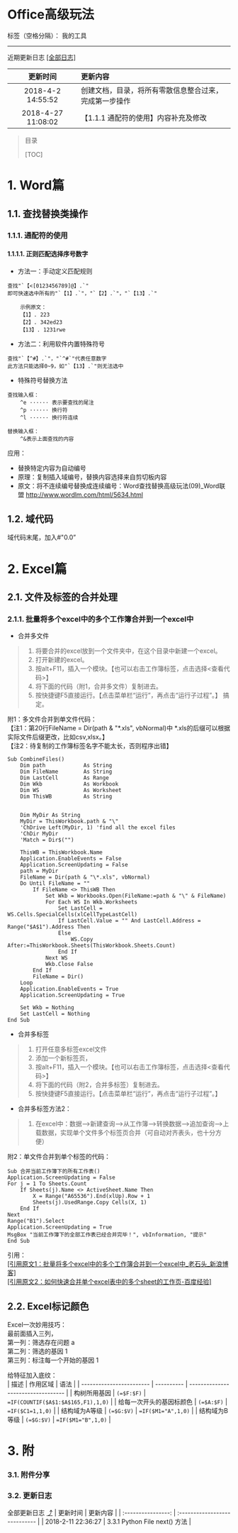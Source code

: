 <h1>Office高级玩法</h1>

标签（空格分隔）： 我的工具

---

<span id="top"></span>
近期更新日志 [[全部日志]](#jump)

|      更新时间      | 更新内容                                               |
| :----------------: | :----------------------------------------------------- |
| 2018-4-2 14:55:52  | 创建文档，目录，将所有零散信息整合过来，完成第一步操作 |
| 2018-4-27 11:08:02 | 【1.1.1 通配符的使用】内容补充及修改                   |
> 目录
> 
> [TOC]

# 1. Word篇

## 1.1. 查找替换类操作
### 1.1.1. 通配符的使用

#### 1.1.1.1. 正则匹配选择序号数字
- 方法一：手动定义匹配规则
```
查找"`【<[0123456789]@】.`"
即可快速选中所有的"`【1】.`"，"`【2】.`"，"`【13】.`"

    示例原文：
    【1】. 223
    【2】. 342ed23
    【13】. 1231rwe
```

- 方法二：利用软件内置特殊符号
```
查找"`【^#】.`"，"`^#`"代表任意数字
此方法只能选择0~9，如"`【13】.`"则无法选中
```

- 特殊符号替换方法
```
查找输入框：
    ^e ······ 表示要查找的尾注
    ^p ······ 换行符
    ^l ······ 换行符连续

替换输入框：
    ^&表示上面查找的内容
```
应用：
- 替换特定内容为自动编号
 - 原理：复制插入域编号，替换内容选择来自剪切板内容 
 - 原文：将不连续编号替换成连续编号：Word查找替换高级玩法(09)_Word联盟
http://www.wordlm.com/html/5634.html

## 1.2. 域代码
域代码末尾，加入\#"0.0”


# 2. Excel篇
## 2.1. 文件及标签的合并处理
### 2.1.1. 批量将多个excel中的多个工作簿合并到一个excel中

- 合并多文件
> 1. 将要合并的excel放到一个文件夹中，在这个目录中新建一个excel。
> 2. 打开新建的excel。
> 3. 按alt+F11，插入一个模块。【也可以右击工作簿标签，点击选择<查看代码>】
> 4. 将下面的代码（附1，合并多文件）复制进去。
> 5. 按快捷键F5直接运行。【点击菜单栏“运行”，再点击“运行子过程”。】
> 搞定。

附1：多文件合并到单文件代码：  
【注1：第20行FileName = Dir(path & "\*.xls", vbNormal)中 \*.xls的后缀可以根据实际文件后缀更改，比如csv,xlsx。】  
【注2：待复制的工作簿标签名字不能太长，否则程序出错】  

```
Sub CombineFiles()
    Dim path            As String
    Dim FileName        As String
    Dim LastCell        As Range
    Dim Wkb             As Workbook
    Dim WS              As Worksheet
    Dim ThisWB          As String
    
    
    Dim MyDir As String
    MyDir = ThisWorkbook.path & "\"
    'ChDrive Left(MyDir, 1) 'find all the excel files
    'ChDir MyDir
    'Match = Dir$("")
    
    ThisWB = ThisWorkbook.Name
    Application.EnableEvents = False
    Application.ScreenUpdating = False
    path = MyDir
    FileName = Dir(path & "\*.xls", vbNormal)
    Do Until FileName = ""
        If FileName <> ThisWB Then
            Set Wkb = Workbooks.Open(FileName:=path & "\" & FileName)
            For Each WS In Wkb.Worksheets
                Set LastCell = WS.Cells.SpecialCells(xlCellTypeLastCell)
                If LastCell.Value = "" And LastCell.Address = Range("$A$1").Address Then
                Else
                    WS.Copy After:=ThisWorkbook.Sheets(ThisWorkbook.Sheets.Count)
                End If
            Next WS
            Wkb.Close False
        End If
        FileName = Dir()
    Loop
    Application.EnableEvents = True
    Application.ScreenUpdating = True
    
    Set Wkb = Nothing
    Set LastCell = Nothing
End Sub
```

- 合并多标签
> 1. 打开任意多标签excel文件
> 2. 添加一个新标签页，
> 3. 按alt+F11，插入一个模块。【也可以右击工作簿标签，点击选择<查看代码>】
> 4. 将下面的代码（附2，合并多标签）复制进去。
> 5. 按快捷键F5直接运行。【点击菜单栏“运行”，再点击“运行子过程”。】
- 合并多标签方法2：
> 1. 在excel中：数据-->新建查询-->从工作簿-->转换数据-->追加查询-->上载数据，实现单个文件多个标签页合并（可自动对齐表头，也十分方便）

附2：单文件合并到单个标签的代码：
```
Sub 合并当前工作簿下的所有工作表()
Application.ScreenUpdating = False
For j = 1 To Sheets.Count
    If Sheets(j).Name <> ActiveSheet.Name Then
        X = Range("A65536").End(xlUp).Row + 1
        Sheets(j).UsedRange.Copy Cells(X, 1)
    End If
Next
Range("B1").Select
Application.ScreenUpdating = True
MsgBox "当前工作簿下的全部工作表已经合并完毕！", vbInformation, "提示"
End Sub
```

引用：  
[[引用原文1：批量将多个excel中的多个工作簿合并到一个excel中_老石头_新浪博客]][1]  
[[引用原文2：如何快速合并单个excel表中的多个sheet的工作页-百度经验]][2]  

  [1]: http://blog.sina.com.cn/s/blog_4a40fa550100oy9y.html
  [2]: https://jingyan.baidu.com/article/19020a0ad8080d529d28422a.html

## 2.2. Excel标记颜色
Excel一次妙用技巧：  
最前面插入三列，  
第一列：筛选存在问题  a  
第二列：筛选的基因  1  
第三列：标注每一个开始的基因  1  

给特征加入底纹：  
| 描述                     | 作用区域   | 语法                               |
| ------------------------ | ---------- | ---------------------------------- |
| 构树所用基因             | `(=$F:$F)` | `=IF(COUNTIF($A$1:$A$165,F1),1,0)` |
| 给每一次开头的基因标颜色 | `(=$A:$F)` | `=IF($C1=1,1,0)`                   |
| 结构域为A等级            | `(=$G:$V)` | `=IF($M1="A",1,0)`                 |
| 结构域为B等级            | `(=$G:$V)` | `=IF($M1="B",1,0)`                 |

# 3. 附
### 3.1. 附件分享

### 3.2. 更新日志
全部更新日志 <span id="jump"></span> [⤴](#top)
|      更新时间      | 更新内容                      |
| :----------------: | :---------------------------- |
| 2018-2-11 22:36:27 | 3.3.1 Python File next() 方法 |

